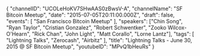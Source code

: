 {
    "channelID": "UCOLeHoKV7SHwAAS0zBwsV-A",
    "channelName": "SF Bitcoin Meetup",
    "date": "2015-07-05T20:11:00.000Z",
    "draft": false,
    "events": [
        "San Francisco Bitcoin Meetup"
    ],
    "speakers": ["Chin Song", "Ryan Taylor", "Cristian Gonzalez", "Robert Schwentker", "Zooko Wilcox-O'Hearn", "Rick Chan", "John Light", "Matt Corallo", "Lorne Lantz"],
    "tags": [
        "Lightning Talks",
	"Zerocash",
	"Airbitz"
    ],
    "title": "Lightning Talks - June 30, 2015 @ SF Bitcoin Meetup",
    "youtubeID": "MPvQ1bHeuRs"
}
